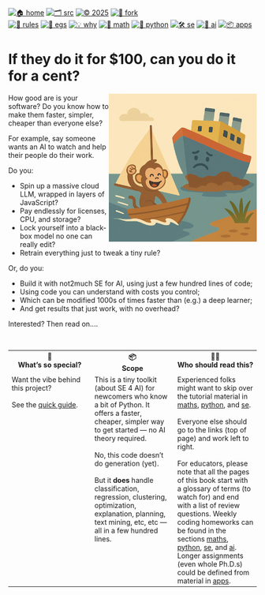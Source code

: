 [![🏠 home](https://img.shields.io/badge/home-cccccc?style=flat)](/README)
[![🗂️ src](https://img.shields.io/badge/src-aaaaaa?style=flat)](/src/)
[![© 2025](https://img.shields.io/badge/©︎_2025-cccccc?style=flat)](#)
[![🔱 fork](https://img.shields.io/badge/fork-grey?style=flat&logo=github&logoColor=white)](https://github.com/not2much/se4ai/fork)<br>
[![🧭 rules](https://img.shields.io/badge/guide-88c0d0?style=flat)](rules)
[![📂 egs](https://img.shields.io/badge/egs-81a1c1?style=flat)](egs)
[![💡 why](https://img.shields.io/badge/motivation-eee85c?style=flat)](motives)
[![📐 math](https://img.shields.io/badge/maths-8faadc?style=flat)](maths)
[![🐍 python](https://img.shields.io/badge/python-a4c639?style=flat)](python)
[![🛠 se](https://img.shields.io/badge/se-f36f6f?style=flat)](se)
[![🧠 ai](https://img.shields.io/badge/ai-c17dc6?style=flat)](a)
[![📦 apps](https://img.shields.io/badge/apps-faa857?style=flat)](apps)


# If they do it for $100, can you do it for a cent?


<img align=right src="img/not2much.png" width=300>


How good are is your software? Do you know how to make them faster, simpler, cheaper than everyone else?

For example, say someone  wants an AI to watch and help their people do their work. 

Do you:


- Spin up a massive cloud LLM, wrapped in layers of JavaScript?
- Pay endlessly for licenses, CPU, and storage?
- Lock yourself into a black-box model no one can really edit?
- Retrain everything just to tweak a tiny rule?


Or, do you:


- Build it with not2much SE for AI, using just a few hundred lines of code;
- Using code you can understand with costs you control;
- Which can be modified 1000s of times faster than (e.g.) a deep learner;
- And get results that just work, with no  overhead?


Interested? Then read on....


<br clear=all>


<table width="100%">
  <tr>
    <th width="33%" valign="top">🌟 <br> <strong>What’s so special?</strong></th>
    <th width="33%" valign="top">📦 <br> <strong>Scope</strong></th>
    <th width="33%" valign="top">🧑‍💻 <br> <strong>Who should read this?</strong></th>
  </tr>
  <tr>
    <td valign="top">
      Want the vibe behind this project?
      <br><br>
      See the    <a href="rules.md">quick guide</a>.
    </td>
    <td valign="top">
      This is a tiny toolkit (about SE 4 AI) for newcomers who know a bit of Python. It offers a faster, cheaper, simpler way to get started — no AI theory required.
<br><br>
    No, this code doesn’t do generation (yet).
      <br><br>
      But it <strong>does</strong> handle classification, regression, clustering, optimization, explanation, planning, text mining, etc, etc — all in a few hundred lines.
    </td>
    <td valign="top">
        Experienced folks might want to skip over the tutorial material in
         <a href="maths.md">maths</a>,
         <a href="python.md">python</a>, and
         <a href="se.md">se</a>.
<br><br>
    Everyone else should go to the links (top of page) and work left to right.
<br><br>
    For educators, please note that all the pages of this book start with a glossary of terms (to watch for) and end with a list of review questions. Weekly
coding
homeworks can be found  in the sections
         <a href="maths.md">maths</a>,
         <a href="python.md">python</a>,
         <a href="se.md">se</a>, and
         <a href="ai.md">ai</a>.     Longer assignments (even whole Ph.D.s) could be defined from material in
         <a href="apps.md">apps</a>.
    </td>
  </tr>
</table>


